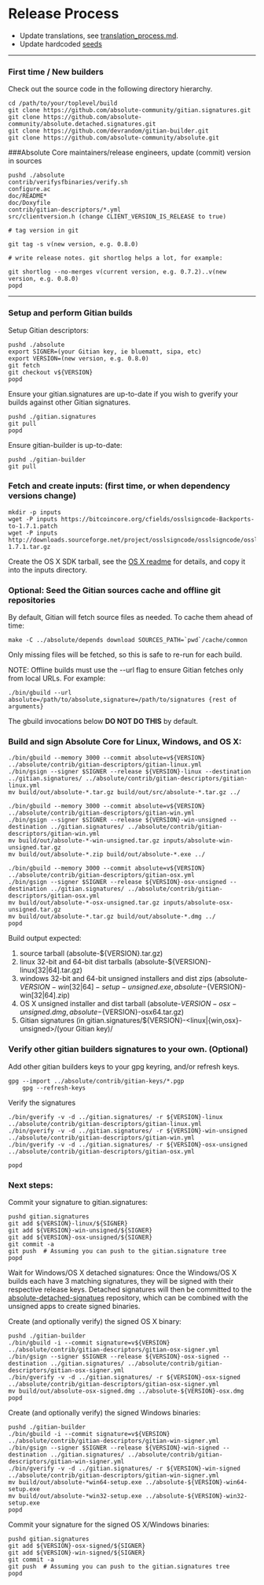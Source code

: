 Release Process
====================

* Update translations, see [translation_process.md](https://github.com/absolute-community/absolute/blob/master/doc/translation_process.md#synchronising-translations).
* Update hardcoded [seeds](/contrib/seeds)

* * *

### First time / New builders
Check out the source code in the following directory hierarchy.

	cd /path/to/your/toplevel/build
	git clone https://github.com/absolute-community/gitian.signatures.git
	git clone https://github.com/absolute-community/absolute.detached.signatures.git
	git clone https://github.com/devrandom/gitian-builder.git
	git clone https://github.com/absolute-community/absolute.git

###Absolute Core maintainers/release engineers, update (commit) version in sources

	pushd ./absolute
	contrib/verifysfbinaries/verify.sh
	configure.ac
	doc/README*
	doc/Doxyfile
	contrib/gitian-descriptors/*.yml
	src/clientversion.h (change CLIENT_VERSION_IS_RELEASE to true)

	# tag version in git

	git tag -s v(new version, e.g. 0.8.0)

	# write release notes. git shortlog helps a lot, for example:

	git shortlog --no-merges v(current version, e.g. 0.7.2)..v(new version, e.g. 0.8.0)
	popd

* * *

### Setup and perform Gitian builds

 Setup Gitian descriptors:

	pushd ./absolute
	export SIGNER=(your Gitian key, ie bluematt, sipa, etc)
	export VERSION=(new version, e.g. 0.8.0)
	git fetch
	git checkout v${VERSION}
	popd

  Ensure your gitian.signatures are up-to-date if you wish to gverify your builds against other Gitian signatures.

	pushd ./gitian.signatures
	git pull
	popd

  Ensure gitian-builder is up-to-date:

	pushd ./gitian-builder
	git pull

### Fetch and create inputs: (first time, or when dependency versions change)

	mkdir -p inputs
	wget -P inputs https://bitcoincore.org/cfields/osslsigncode-Backports-to-1.7.1.patch
	wget -P inputs http://downloads.sourceforge.net/project/osslsigncode/osslsigncode/osslsigncode-1.7.1.tar.gz

  Create the OS X SDK tarball, see the [OS X readme](README_osx.md) for details, and copy it into the inputs directory.

### Optional: Seed the Gitian sources cache and offline git repositories

By default, Gitian will fetch source files as needed. To cache them ahead of time:

	make -C ../absolute/depends download SOURCES_PATH=`pwd`/cache/common

Only missing files will be fetched, so this is safe to re-run for each build.

NOTE: Offline builds must use the --url flag to ensure Gitian fetches only from local URLs. For example:
```
./bin/gbuild --url absolute=/path/to/absolute,signature=/path/to/signatures {rest of arguments}
```
The gbuild invocations below <b>DO NOT DO THIS</b> by default.

### Build and sign Absolute Core for Linux, Windows, and OS X:

	./bin/gbuild --memory 3000 --commit absolute=v${VERSION} ../absolute/contrib/gitian-descriptors/gitian-linux.yml
	./bin/gsign --signer $SIGNER --release ${VERSION}-linux --destination ../gitian.signatures/ ../absolute/contrib/gitian-descriptors/gitian-linux.yml
	mv build/out/absolute-*.tar.gz build/out/src/absolute-*.tar.gz ../

	./bin/gbuild --memory 3000 --commit absolute=v${VERSION} ../absolute/contrib/gitian-descriptors/gitian-win.yml
	./bin/gsign --signer $SIGNER --release ${VERSION}-win-unsigned --destination ../gitian.signatures/ ../absolute/contrib/gitian-descriptors/gitian-win.yml
	mv build/out/absolute-*-win-unsigned.tar.gz inputs/absolute-win-unsigned.tar.gz
	mv build/out/absolute-*.zip build/out/absolute-*.exe ../

	./bin/gbuild --memory 3000 --commit absolute=v${VERSION} ../absolute/contrib/gitian-descriptors/gitian-osx.yml
	./bin/gsign --signer $SIGNER --release ${VERSION}-osx-unsigned --destination ../gitian.signatures/ ../absolute/contrib/gitian-descriptors/gitian-osx.yml
	mv build/out/absolute-*-osx-unsigned.tar.gz inputs/absolute-osx-unsigned.tar.gz
	mv build/out/absolute-*.tar.gz build/out/absolute-*.dmg ../
	popd

  Build output expected:

  1. source tarball (absolute-${VERSION}.tar.gz)
  2. linux 32-bit and 64-bit dist tarballs (absolute-${VERSION}-linux[32|64].tar.gz)
  3. windows 32-bit and 64-bit unsigned installers and dist zips (absolute-${VERSION}-win[32|64]-setup-unsigned.exe, absolute-${VERSION}-win[32|64].zip)
  4. OS X unsigned installer and dist tarball (absolute-${VERSION}-osx-unsigned.dmg, absolute-${VERSION}-osx64.tar.gz)
  5. Gitian signatures (in gitian.signatures/${VERSION}-<linux|{win,osx}-unsigned>/(your Gitian key)/

### Verify other gitian builders signatures to your own. (Optional)

  Add other gitian builders keys to your gpg keyring, and/or refresh keys.

	gpg --import ../absolute/contrib/gitian-keys/*.pgp
        gpg --refresh-keys

  Verify the signatures

	./bin/gverify -v -d ../gitian.signatures/ -r ${VERSION}-linux ../absolute/contrib/gitian-descriptors/gitian-linux.yml
	./bin/gverify -v -d ../gitian.signatures/ -r ${VERSION}-win-unsigned ../absolute/contrib/gitian-descriptors/gitian-win.yml
	./bin/gverify -v -d ../gitian.signatures/ -r ${VERSION}-osx-unsigned ../absolute/contrib/gitian-descriptors/gitian-osx.yml

	popd

### Next steps:

Commit your signature to gitian.signatures:

	pushd gitian.signatures
	git add ${VERSION}-linux/${SIGNER}
	git add ${VERSION}-win-unsigned/${SIGNER}
	git add ${VERSION}-osx-unsigned/${SIGNER}
	git commit -a
	git push  # Assuming you can push to the gitian.signature tree
	popd

  Wait for Windows/OS X detached signatures:
	Once the Windows/OS X builds each have 3 matching signatures, they will be signed with their respective release keys.
	Detached signatures will then be committed to the [absolute-detached-signatues](https://github.com/absolute-community/absolute-detached-signaturess) repository, which can be combined with the unsigned apps to create signed binaries.

  Create (and optionally verify) the signed OS X binary:

	pushd ./gitian-builder
	./bin/gbuild -i --commit signature=v${VERSION} ../absolute/contrib/gitian-descriptors/gitian-osx-signer.yml
	./bin/gsign --signer $SIGNER --release ${VERSION}-osx-signed --destination ../gitian.signatures/ ../absolute/contrib/gitian-descriptors/gitian-osx-signer.yml
	./bin/gverify -v -d ../gitian.signatures/ -r ${VERSION}-osx-signed ../absolute/contrib/gitian-descriptors/gitian-osx-signer.yml
	mv build/out/absolute-osx-signed.dmg ../absolute-${VERSION}-osx.dmg
	popd

  Create (and optionally verify) the signed Windows binaries:

	pushd ./gitian-builder
	./bin/gbuild -i --commit signature=v${VERSION} ../absolute/contrib/gitian-descriptors/gitian-win-signer.yml
	./bin/gsign --signer $SIGNER --release ${VERSION}-win-signed --destination ../gitian.signatures/ ../absolute/contrib/gitian-descriptors/gitian-win-signer.yml
	./bin/gverify -v -d ../gitian.signatures/ -r ${VERSION}-win-signed ../absolute/contrib/gitian-descriptors/gitian-win-signer.yml
	mv build/out/absolute-*win64-setup.exe ../absolute-${VERSION}-win64-setup.exe
	mv build/out/absolute-*win32-setup.exe ../absolute-${VERSION}-win32-setup.exe
	popd

Commit your signature for the signed OS X/Windows binaries:

	pushd gitian.signatures
	git add ${VERSION}-osx-signed/${SIGNER}
	git add ${VERSION}-win-signed/${SIGNER}
	git commit -a
	git push  # Assuming you can push to the gitian.signatures tree
	popd

